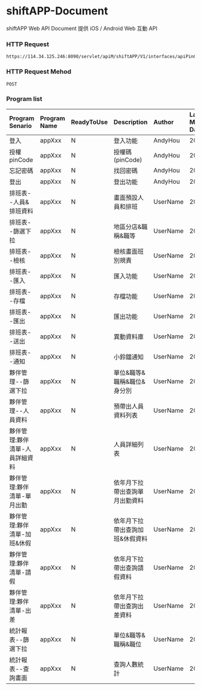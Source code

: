 # shiftAPP-Document
shiftAPP Web API Document
提供 iOS / Android Web 互動 API

### HTTP Request
```
https://114.34.125.246:8090/servlet/apiM/shiftAPP/V1/interfaces/apiPinCode
```

### HTTP Request Mehod
```
POST
```

### Program list
| Program Senario | Program Name | ReadyToUse | Description | Author | Last Modify Date |
|:----------|:----------|:----------|:----------|:----------|:----------|
| 登入 | appXxx | N | 登入功能 | AndyHou | 2022xxxx |
| 授權pinCode | appXxx | N | 授權碼(pinCode) | AndyHou | 2022xxxx |
| 忘記密碼 | appXxx | N | 找回密碼 | AndyHou | 2022xxxx |
| 登出 | appXxx | N | 登出功能 | AndyHou | 2022xxxx |
| 排班表--人員&排班資料 | appXxx | N | 畫面預設人員和排班 | UserName | 2022xxxx |
| 排班表--篩選下拉 | appXxx | N | 地區分店&職稱&職等 | UserName | 2022xxxx |
| 排班表--檢核 | appXxx | N | 檢核畫面班別規責 | UserName | 2022xxxx |
| 排班表--匯入 | appXxx | N | 匯入功能 | UserName | 2022xxxx |
| 排班表--存檔 | appXxx | N | 存檔功能 | UserName | 2022xxxx |
| 排班表--匯出 | appXxx | N | 匯出功能 | UserName | 2022xxxx |
| 排班表--送出 | appXxx | N | 異動資料庫 | UserName | 2022xxxx |
| 排班表--通知 | appXxx | N | 小鈴鐺通知 | UserName | 20211203 |
| 夥伴管理--篩選下拉 | appXxx | N | 單位&職等&職稱&職位&身分別 | UserName | 2022xxxx |
| 夥伴管理--人員資料 | appXxx | N | 預帶出人員資料列表 | UserName | 2022xxxx | 
| 夥伴管理:夥伴清單-人員詳細資料 | appXxx | N | 人員詳細列表 | UserName | 2022xxxx |
| 夥伴管理:夥伴清單-單月出勤 | appXxx | N | 依年月下拉帶出查詢單月出勤資料 | UserName | 2022xxxx |
| 夥伴管理:夥伴清單-加班&休假 | appXxx | N | 依年月下拉帶出查詢加班&休假資料 | UserName | 20211202 |
| 夥伴管理:夥伴清單-請假 | appXxx | N | 依年月下拉帶出查詢請假資料 | UserName | 2022xxxx |
| 夥伴管理:夥伴清單-出差 | appXxx | N | 依年月下拉帶出查詢出差資料 | UserName | 2022xxxx |
| 統計報表--篩選下拉 | appXxx | N | 單位&職等&職稱&職位 | UserName | 2022xxxx |
| 統計報表--查詢畫面 | appXxx | N | 查詢人數統計 | UserName | 2022xxxx |
